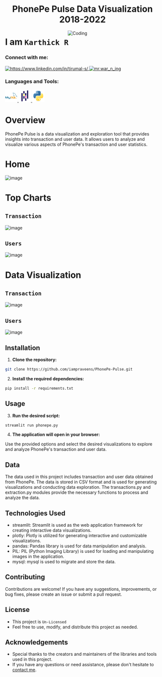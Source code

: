 <h1 align="center">PhonePe Pulse Data Visualization 2018-2022</h1> </p>
<img align="right" alt="Coding" width="300" src="https://media.tenor.com/YZPnGuPeZv8AAAAd/coding.gif">

</a><h1>I am `Karthick R`</h1>
<h3 align="left">Connect with me:</h3>
<p align="left">
<a href="https://linkedin.com/in/https://www.linkedin.com/in/sathishkumarraj/" target="blank"><img align="center" src="https://raw.githubusercontent.com/rahuldkjain/github-profile-readme-generator/master/src/images/icons/Social/linked-in-alt.svg" alt="https://www.linkedin.com/in/tirumal-s/" height="30" width="40" />
<a href="https://instagram.com/rajendsathish_sk/" target="blank"><img align="center" src="https://raw.githubusercontent.com/rahuldkjain/github-profile-readme-generator/master/src/images/icons/Social/instagram.svg" alt="mr.war_n_ing" height="30" width="40" /></a>
</p>

<h3 align="left">Languages and Tools:</h3>
<p align="left"> <a href="https://www.mysql.com/" target="_blank" rel="noreferrer"> <img src="https://raw.githubusercontent.com/devicons/devicon/master/icons/mysql/mysql-original-wordmark.svg" alt="mysql" width="40" height="40"/> </a> <a href="https://pandas.pydata.org/" target="_blank" rel="noreferrer"> <img src="https://raw.githubusercontent.com/devicons/devicon/2ae2a900d2f041da66e950e4d48052658d850630/icons/pandas/pandas-original.svg" alt="pandas" width="40" height="40"/> </a> <a href="https://www.python.org" target="_blank" rel="noreferrer"> <img src="https://raw.githubusercontent.com/devicons/devicon/master/icons/python/python-original.svg" alt="python" width="40" height="40"/> </a></p>







# Overview

PhonePe Pulse is a data visualization and exploration tool that provides insights into transaction and user data. It allows users to analyze and visualize various aspects of PhonePe's transaction and user statistics.

# Home

![image](https://github.com/sathishkumarraj/PhonePe_pulse/assets/116692780/91b9515d-fa65-40b5-8acc-ec96dcb8c715)

# Top Charts

## `Transaction`

![image](https://github.com/sathishkumarraj/PhonePe_pulse/assets/116692780/caf9828b-5f4a-4692-8938-6f284e97ecfb)

## `Users`

![image](https://github.com/sathishkumarraj/PhonePe_pulse/assets/116692780/29cccd84-c39b-45df-b0e7-0fa844ae13f9)

#  Data Visualization

## `Transaction`

![image](https://github.com/sathishkumarraj/PhonePe_pulse/assets/116692780/de3b7e73-6dfa-4910-923c-a9f916672cbc)

## `Users`

![image](https://github.com/sathishkumarraj/PhonePe_pulse/assets/116692780/b17c0627-9808-4250-8bb6-529bf5a7d641)

## Installation

1. **Clone the repository:**
```bash
git clone https://github.com/iampraveens/PhonePe-Pulse.git
```

2. **Install the required dependencies:**
```bash
pip install -r requirements.txt
```

## Usage

3. **Run the desired script:**
```bash
streamlit run phonepe.py
```
4. **The application will open in your browser:**
   
Use the provided options and select the desired visualizations to explore and analyze PhonePe's transaction and user data.

## Data
The data used in this project includes transaction and user data obtained from PhonePe. The data is stored in CSV format and is used for generating visualizations and conducting data exploration. The transactions.py and extraction.py modules provide the necessary functions to process and analyze the data.

## Technologies Used
- streamlit: Streamlit is used as the web application framework for creating interactive data visualizations.
- plotly: Plotly is utilized for generating interactive and customizable visualizations.
- pandas: Pandas library is used for data manipulation and analysis.
- PIL: PIL (Python Imaging Library) is used for loading and manipulating images in the application.
- mysql: mysql is used to migrate and store the data.

## Contributing

Contributions are welcome! If you have any suggestions, improvements, or bug fixes, please create an issue or submit a pull request.

## License

- This project is `Un-Licensed`
- Feel free to use, modify, and distribute this project as needed.

## Acknowledgements

- Special thanks to the creators and maintainers of the libraries and tools used in this project.
- If you have any questions or need assistance, please don't hesitate to [contact me](https://www.linkedin.com/in/sathishkumarraj/).
